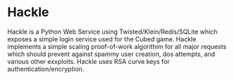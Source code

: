 # Hackle
Hackle is a Python Web Service using Twisted/Klein/Redis/SQLite which exposes a simple login service used for the Cubed game. Hackle implements a simple scaling proof-of-work algorithim for all major requests which should prevent against spammy user creation, dos attempts, and various other exxploits. Hackle uses RSA curve keys for authentication/encryption.
